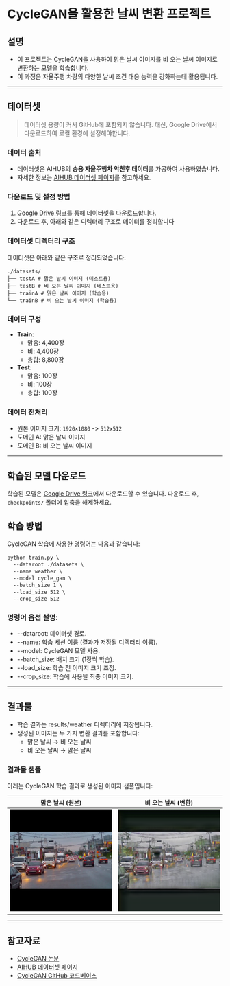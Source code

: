 # CycleGAN을 활용한 날씨 변환 프로젝트

## 설명
- 이 프로젝트는 CycleGAN을 사용하여 맑은 날씨 이미지를 비 오는 날씨 이미지로 변환하는 모델을 학습합니다.
- 이 과정은 자율주행 차량의 다양한 날씨 조건 대응 능력을 강화하는데 활용됩니다.

---

## 데이터셋

> 데이터셋 용량이 커서 GitHub에 포함되지 않습니다.
대신, Google Drive에서 다운로드하여 로컬 환경에 설정해야합니다.

### 데이터 출처
- 데이터셋은 AIHUB의 **승용 자율주행차 악천후 데이터**를 가공하여 사용하였습니다.
- 자세한 정보는 [AIHUB 데이터셋 페이지](https://www.aihub.or.kr/aihubdata/data/view.do?currMenu=115&topMenu=100&aihubDataSe=data&dataSetSn=71626)를 참고하세요.

### 다운로드 및 설정 방법

1. [Google Drive 링크](https://drive.google.com/your_dataset_link)를 통해 데이터셋을 다운로드합니다.
2. 다운로드 후, 아래와 같은 디렉터리 구조로 데이터를 정리합니다

### 데이터셋 디렉터리 구조
데이터셋은 아래와 같은 구조로 정리되었습니다:

``` shell
./datasets/
├── testA # 맑은 날씨 이미지 (테스트용) 
├── testB # 비 오는 날씨 이미지 (테스트용) 
├── trainA # 맑은 날씨 이미지 (학습용) 
└── trainB # 비 오는 날씨 이미지 (학습용) 
```

### 데이터 구성
- **Train**:
  - 맑음: 4,400장
  - 비: 4,400장
  - 총합: 8,800장
- **Test**:
  - 맑음: 100장
  - 비: 100장
  - 총합: 100장


### 데이터 전처리
- 원본 이미지 크기: `1920×1080` -> `512x512`
- 도메인 A: 맑은 날씨 이미지
- 도메인 B: 비 오는 날씨 이미지



---

## 학습된 모델 다운로드
학습된 모델은 [Google Drive 링크](https://drive.google.com/drive/folders/1oPsO7psLeR8V-vOlpQTFKrb6WcKNSvM2?usp=drive_link)에서 다운로드할 수 있습니다. 다운로드 후, `checkpoints/` 폴더에 압축을 해제하세요.

## 학습 방법
CycleGAN 학습에 사용한 명령어는 다음과 같습니다:
```shell
python train.py \
  --dataroot ./datasets \
  --name weather \
  --model cycle_gan \
  --batch_size 1 \
  --load_size 512 \
  --crop_size 512
```

### 명령어 옵션 설명:
- --dataroot: 데이터셋 경로.
- --name: 학습 세션 이름 (결과가 저장될 디렉터리 이름).
- --model: CycleGAN 모델 사용.
- --batch_size: 배치 크기 (1장씩 학습).
- --load_size: 학습 전 이미지 크기 조정.
- --crop_size: 학습에 사용될 최종 이미지 크기.

---
## 결과물
- 학습 결과는 results/weather 디렉터리에 저장됩니다.
- 생성된 이미지는 두 가지 변환 결과를 포함합니다:
    - 맑은 날씨 → 비 오는 날씨
    - 비 오는 날씨 → 맑은 날씨

### 결과물 샘플
아래는 CycleGAN 학습 결과로 생성된 이미지 샘플입니다:

| 맑은 날씨 (원본) | 비 오는 날씨 (변환) |
|------------------|--------------------|
| ![Clear](results/sample_clear.jpg) | ![Rainy](results/sample_rainy.jpg) |
---

## 참고자료
- [CycleGAN 논문](https://arxiv.org/abs/1703.10593)
- [AIHUB 데이터셋 페이지](https://www.aihub.or.kr/aihubdata/data/view.do?currMenu=115&topMenu=100&aihubDataSe=data&dataSetSn=71626)
- [CycleGAN GitHub 코드베이스](https://github.com/junyanz/pytorch-CycleGAN-and-pix2pix)
